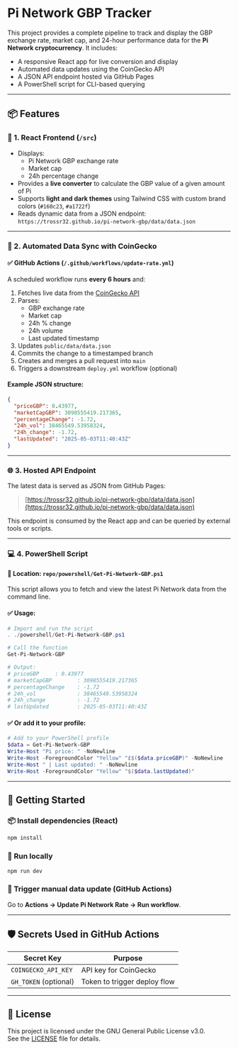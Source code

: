 # Pi Network GBP Tracker

This project provides a complete pipeline to track and display the GBP exchange rate, market cap, and 24-hour performance data for the **Pi Network cryptocurrency**. It includes:

- A responsive React app for live conversion and display
- Automated data updates using the CoinGecko API
- A JSON API endpoint hosted via GitHub Pages
- A PowerShell script for CLI-based querying

---

## 📦 Features

### 🧩 1. React Frontend (`/src`)
- Displays:
  - Pi Network GBP exchange rate
  - Market cap
  - 24h percentage change
- Provides a **live converter** to calculate the GBP value of a given amount of Pi
- Supports **light and dark themes** using Tailwind CSS with custom brand colors (`#160c23`, `#a1722f`)
- Reads dynamic data from a JSON endpoint:  
  `https://trossr32.github.io/pi-network-gbp/data/data.json`

---

### 🔄 2. Automated Data Sync with CoinGecko

#### ✅ GitHub Actions (`/.github/workflows/update-rate.yml`)
A scheduled workflow runs **every 6 hours** and:

1. Fetches live data from the [CoinGecko API](https://www.coingecko.com/)
2. Parses:
   - GBP exchange rate
   - Market cap
   - 24h % change
   - 24h volume
   - Last updated timestamp
3. Updates `public/data/data.json`
4. Commits the change to a timestamped branch
5. Creates and merges a pull request into `main`
6. Triggers a downstream `deploy.yml` workflow (optional)

#### Example JSON structure:
```json
{
  "priceGBP": 0.43977,
  "marketCapGBP": 3098555419.217365,
  "percentageChange": -1.72,
  "24h_vol": 38465549.53958324,
  "24h_change": -1.72,
  "lastUpdated": "2025-05-03T11:40:43Z"
}
```

---

### 🌐 3. Hosted API Endpoint

The latest data is served as JSON from GitHub Pages:

> [https://trossr32.github.io/pi-network-gbp/data/data.json](https://trossr32.github.io/pi-network-gbp/data/data.json)

This endpoint is consumed by the React app and can be queried by external tools or scripts.

---

### 💻 4. PowerShell Script

#### 📁 Location: `repo/powershell/Get-Pi-Network-GBP.ps1`

This script allows you to fetch and view the latest Pi Network data from the command line.

#### ✅ Usage:
```powershell
# Import and run the script
. ./powershell/Get-Pi-Network-GBP.ps1

# Call the function
Get-Pi-Network-GBP

# Output:
# priceGBP     : 0.43977
# marketCapGBP        : 3098555419.217365
# percentageChange    : -1.72
# 24h_vol             : 38465549.53958324
# 24h_change          : -1.72
# lastUpdated         : 2025-05-03T11:40:43Z
```

#### ✅ Or add it to your profile:
```powershell
# Add to your PowerShell profile
$data = Get-Pi-Network-GBP
Write-Host "Pi price: " -NoNewline
Write-Host -ForegroundColor "Yellow" "£$($data.priceGBP)" -NoNewline
Write-Host " | Last updated: " -NoNewline
Write-Host -ForegroundColor "Yellow" "$($data.lastUpdated)"
```

---

## 🚀 Getting Started

### 📦 Install dependencies (React)
```powershell
npm install
```

### 🧪 Run locally
```powershell
npm run dev
```

### 🔄 Trigger manual data update (GitHub Actions)
Go to **Actions → Update Pi Network Rate → Run workflow**.

---

## 🛡 Secrets Used in GitHub Actions

| Secret Key            | Purpose                       |
|-----------------------|-------------------------------|
| `COINGECKO_API_KEY`   | API key for CoinGecko         |
| `GH_TOKEN` (optional) | Token to trigger deploy flow  |

---

## 📄 License

This project is licensed under the GNU General Public License v3.0.  
See the [LICENSE](./LICENSE) file for details.
